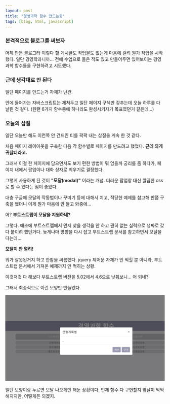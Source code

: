 ```yaml
---
layout: post
title: "경영과학 함수 만드는중"
tags: [blog, html, javascript]
---
```

### 본격적으로 블로그를 써보자

어제 만든 블로그라 이렇다 할 게시글도 작업물도 없는게 마음에 걸려 뭔가 작업을 시작했다.
일단 경영학과니까... 전에 수업으로 들은 적도 있고 만들어두면 있어보이는 경영과학 함수들을 구현하려고 시도했다.

### 근데 생각대로 안 된다

일단 페이지를 만드는거 자체가 난관.

안에 들어가는 자바스크립트는 제쳐두고 일단 페이지 구색만 갖추는데 오늘 하루를 다 날린 것 같다.
(원랜 6가지 함수중에 하나라도 완성시키자가 목표였던거 같은데...)

### 오늘의 삽질

일단 오늘만 해도 이런쪽 안 건드린 티를 팍팍 내는 삽질을 계속 한 것 같다.

처음 페이지 레이아웃을 구축한 다음 각 함수별로 페이지를 만드려고 했었다.
**근데 되게 귀찮더라고.**

그래서 이걸 한 페이지에 담으면서도 보기 편한 방법이 뭐 없을까 궁리를 좀 하다가,
페이지 내에서 팝업이나 대화 상자로 띄우기로 결정했다.

그렇게 사용하게 된 것이 **"모달(modal)"** 이라는 개념.
더러운 팝업창 대신 깔끔한 css로 할 수 있다는 점이 좋았다.

대충 구글에 모달의 작동법이나 꾸미기 등에 대해서 치고,
적당한 예제를 참고해 반쯤 구축을 했더니 이게 뭔가 마음에 안 들고 와중에...

어? **부트스트랩이 모달을 지원하네?**

그렇다. 애초에 부트스트랩에서 먼저 찾을 생각을 안 하고 괜히 없는 실력으로 생짜로 갖다 붙이려 했던거다.
늦게나마 방향을 다시 잡고 부트스트랩 문서를 참고하면서 모달을 다는데...

**모달이 안 열려!**

뭐가 잘못된거지 하고 한참을 씨름했다.
jquery 제어문 자체가 안 먹힐 뿐 아니라, 부트스트랩 문서에서 가져온 예제까지 안 먹히는 상황.

이것저것 다 해보다 부트스트랩 버전을 5.02에서 4.6으로 낮춰보니... 어 되네?

그래서 최종적으로 이런 모양만 만들었다.

![screenshot](_screenshots/20210702.png)

일단 모양이랑 누르면 모달 나오게만 해둔 상황이다.
언제 함수 다 구현할지 앞날이 막막해지지만,
어떻게든 되겠지.
